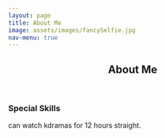 ```yaml
---
layout: page
title: About Me
image: assets/images/fancySelfie.jpg
nav-menu: true
---
```


<!-- Main -->
<div id="main" class="alt">

<!-- One -->
<section id="one">
<div class="inner">
		<header class="major">
			<h1>About Me</h1>
		</header>

<!-- Content -->
<h3 id="content">Special Skills</h3>
<p>can watch kdramas for 12 hours straight.</p>

</div>

</div>
</section>

